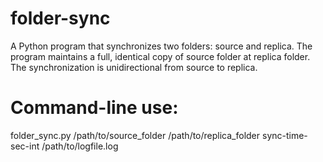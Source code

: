 # folder-sync
A Python program that synchronizes two folders: source and replica. 
The program maintains a full, identical copy of source folder at replica folder.
The synchronization is unidirectional from source to replica.

# Command-line use:
folder_sync.py /path/to/source_folder /path/to/replica_folder sync-time-sec-int /path/to/logfile.log
